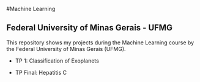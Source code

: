 #Machine Learning 
## Federal University of Minas Gerais - UFMG

This repository shows my projects during the Machine Learning course by the Federal University of Minas Gerais (UFMG). 

* TP 1: Classification of Exoplanets

* TP Final: Hepatitis C
